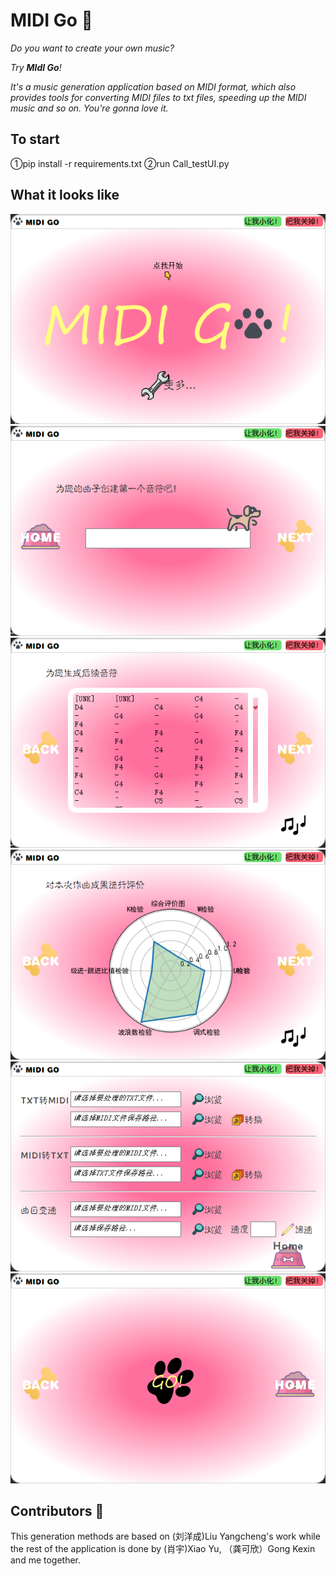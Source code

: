# MIDI Go 🐶

*Do you want to create your own music?*

*Try **MIdI Go**!*

*It's a music generation application based on MIDI format, which also provides tools for converting MIDI files to txt files, speeding up the MIDI music and so on. You're gonna love it.*

## To start
①pip install -r requirements.txt
②run Call_testUI.py

## What it looks like 

![Frontpage](https://github.com/kliiu/MIDI-GO/blob/main/pics/front.png)
![inputpage](https://github.com/kliiu/MIDI-GO/blob/main/pics/input_note.png)
![generatedpage](https://github.com/kliiu/MIDI-GO/blob/main/pics/generated.png)
![Evaluationpage](https://github.com/kliiu/MIDI-GO/blob/main/pics/evaluation.png)
![toolspage](https://github.com/kliiu/MIDI-GO/blob/main/pics/tools.png)
![lastpage](https://github.com/kliiu/MIDI-GO/blob/main/pics/last.png)

## Contributors 🌟

This generation methods are based on (刘洋成)Liu Yangcheng's work while the rest of the application is done by (肖宇)Xiao Yu, （龚可欣）Gong Kexin and me together.

